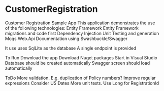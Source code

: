 # CustomerRegistration
Customer Registration Sample App
This application demonstrates the use of the following technologies:
  Entity Framework
  Entity Framework migrations and code first
  Dependency Injection
  Unit Testing and generation Moqs
  Web.Api
  Documentation using Swashbuckle/Swagger
  
It use uses SqlLite as the database
A single endpoint is provided

To Run
  Download the app
  Download Nuget packages
  Start in Visual Studio
  Database should be created automatically
  Swagger screen should load automatically
    
ToDo
  More validation. E.g. duplication of Policy numbers? 
  Improve regular expressions
  Consider US Dates
  More unit tests.
  Use Long for RegistrationId
